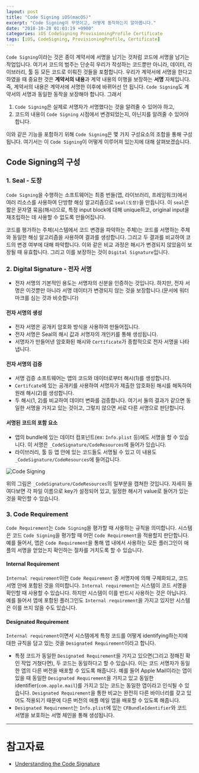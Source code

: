 ```yaml
---
layout: post
title: "Code Signing iOS(macOS)"
excerpt: "Code Signing이 무엇이고, 어떻게 동작하는지 알아봅니다."
date: "2018-10-28 01:03:19 +0900"
categories: iOS CodeSigning ProvisioningProfile Certificate
tags: [iOS, CodeSigning, ProvisioningProfile, Certificate]
---
```


`Code Signing`이라는 것은 종이 계약서에 서명을 남기는 것처럼 코드에 서명을 남기는 작업입니다. 여기서 코드의 범주는 단순히 우리가 작성하는 코드뿐만 아니라, 데이터, 라이브러리, 툴 등 모든 코드로 이뤄진 것들을 포함합니다. 우리가 계약서에 서명을 한다고 하였을 때 중요한 것은 **계약서의 내용**과 계약 내용의 이행을 보장하는 **서명** 자체입니다. 즉, 계약서의 내용은 계약서에 서명한 이후에 바뀌어선 안 됩니다. `Code Signing`도 계약서의 서명과 동일한 동작을 보장해야 합니다. 그래서

1. `Code Signing`은 실제로 서명자가 서명했다는 것을 알려줄 수 있어야 하고,
2. 코드의 내용이 `Code Signing` 시점에서 변경되었는지, 아닌지를 알려줄 수 있어야 합니다.

이와 같은 기능을 포함하기 위해 `Code Signing`은 몇 가지 구성요소의 조합을 통해 구성됩니다. 여기서는 이 `Code Signing`이 어떻게 이루어져 있는지에 대해 살펴보겠습니다.

## Code Signing의 구성

### 1. Seal - 도장

`Code Signing`을 수행하는 소프트웨어는 최종 번들(앱, 라이브러리, 프레임워크)에서 여러 리소스를 사용하여 단방향 해싱 알고리즘으로 `seal(도장)`을 만듭니다. 이 `seal`은 짧은 문자열 묶음(해시)으로, 특정 input block에 대해 unique하고, original input을 재조립하는 데 사용할 수 없도록 만들어집니다.

코드를 평가하는 주체(시스템에서 코드 변경을 파악하는 주체)는 코드를 서명하는 주체와 동일한 해싱 알고리즘을 사용하여 결과를 생성합니다. 그리고 두 결과를 비교하여 코드의 변경 여부에 대해 파악합니다. 이와 같은 비교 과정은 해시가 변경되지 않았음이 보장될 때 유효합니다. 그리고 이를 보장하는 것이 `Digital Signature`입니다.

### 2. Digital Signature - 전자 서명

* 전자 서명의 기본적인 용도는 서명자의 신분을 인증하는 것입니다. 하지만, 전자 서명은 이것뿐만 아니라 서명 데이터가 변경되지 않는 것을 보장합니다.(문서에 워터마크를 심는 것과 비슷합니다)

#### 전자 서명의 생성
* 전자 서명은 공개키 암호화 방식을 사용하여 만들어집니다.
* 전자 서명은 Seal의 해시 값과 서명자의 개인키를 통해 생성됩니다.
* 서명자가 만들어낸 암호화된 해시와 `Certificate`가 종합적으로 전자 서명을 나타냅니다.

#### 전자 서명의 검증

* 서명 검증 소프트웨어는 앱의 코드와 데이터로부터 해시(1)를 생성합니다.
* `Certifcate`에 있는 공개키를 사용하여 서명자가 제출한 암호화된 해시를 해독하여 원래 해시(2)를 생성합니다.
* 두 해시(1, 2)를 비교하여 데이터 변화를 검증합니다. 여기서 둘의 결과가 같으면 동일한 서명을 가지고 있는 것이고, 그렇지 않으면 서로 다른 서명으로 판단합니다.

#### 서명된 코드의 포함 요소

* 앱의 bundle에 있는 데이터 컴포넌트(ex: `Info.plist` 등)에도 서명을 할 수 있습니다. 이 서명은 `_CodeSignature/CodeResources`에 들어가 있습니다.
* 라이브러리, 툴 등 앱 안에 있는 코드들도 서명될 수 있고 이 내용도 `_CodeSignature/CodeResources`에 들어갑니다.

![Code Signing](https://dl.dropbox.com/s/9v56ejijdd4ad9r/codeSigning.png)

위의 그림은 `_CodeSignature/CodeResources`의 일부분을 캡쳐한 것입니다. 자세히 들여다보면 각 파일 이름으로 key가 설정되어 있고, 일정한 해시가 value로 들어가 있는 것을 확인할 수 있습니다.

### 3. Code Requirement

`Code Requirement`는 `Code Signing`을 평가할 때 사용하는 규칙을 의미합니다. 시스템은 코드 `Code Signing`을 평가할 때 어떤 `Code Requirement`을 적용할지 판단합니다. 예를 들어서, 앱은 `Code Requirement`을 통해 앱 내에서 사용하는 모든 플러그인이 애플의 서명을 얻었는지 확인하는 절차를 거치도록 할 수 있습니다.

#### Internal Requirement

`Internal requirement`이란 `Code Requirement` 중 서명자에 의해 구체화되고, 코드 서명 안에 포함된 것을 의미합니다. `Internal requirement`는 시스템이 코드 서명을 확인할 때 사용할 수 있습니다. 하지만 시스템이 이를 반드시 사용하는 것은 아닙니다. 예를 들어서 앱에 포함된 플러그인도 `Internal requirement`을 가지고 있지만 시스템은 이를 쓰지 않을 수도 있습니다.

#### Designated Requirement

`Internal requirement`이면서 시스템에게 특정 코드를 어떻게 identifying하는지에 대한 규칙을 담고 있는 것을 `Designated Requirement`이라고 합니다.

* 특정 코드가 동일한 `Designated Requirement`을 가지고 있으면(그리고 정해진 확인 작업 거쳤다면), 두 코드는 동일하다고 할 수 있습니다. 이는 코드 서명자가 동일한 앱의 다른 버전을 배포할 수 있도록 해줍니다. 예를 들어 Apple Mail이라는 앱이 있을 때 동일한 `Designated Requirement`을 가지고 있고 동일한 identifier(`com.apple.mail`)를 가지고 있는 코드는 동일한 앱이라고 인식될 수 있습니다. `Designated Requirement`을 통한 비교는 완전히 다른 바이너리를 갖고 있어도 적용되기 때문에 다른 버전의 애플 메일 앱을 배포할 수 있도록 해줍니다.
* `Designated Requirement`는 `Info.plist`에 있는 `CFBundleIdentifier`와 코드 서명을 보호하는 서명 체인을 통해 생성됩니다.


---

# 참고자료

* [Understanding the Code Signature](https://developer.apple.com/library/archive/documentation/Security/Conceptual/CodeSigningGuide/AboutCS/AboutCS.html#//apple_ref/doc/uid/TP40005929-CH3-SW3)
